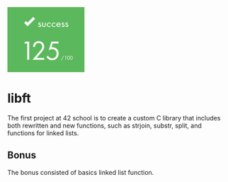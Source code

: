 ![](https://github.com/a-boring-man/libft/blob/main/125_score_icon.png)

# libft

The first project at 42 school is to create a custom C library that includes both rewritten and new functions, such as strjoin, substr, split, and functions for linked lists.

## Bonus

The bonus consisted of basics linked list function.
